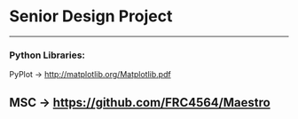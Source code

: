 # Senior Design Project

---
### Python Libraries:

PyPlot -> http://matplotlib.org/Matplotlib.pdf

MSC -> https://github.com/FRC4564/Maestro
---
